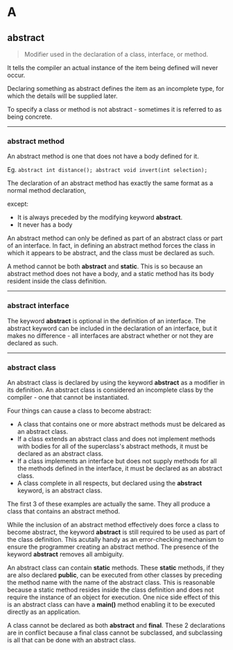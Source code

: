 # A

## abstract

> Modifier used in the declaration of a class, interface, or method.

It tells the compiler an actual instance of the item being defined will never occur.

Declaring something as abstract defines the item as an incomplete type,
for which the details will be supplied later.

To specify a class or method is not abstract - sometimes it is referred to as being concrete.

---
### abstract method

An abstract method is one that does not have a body defined for it. 

Eg.
`abstract int distance();
abstract void invert(int selection);`

The declaration of an abstract method has exactly the same format as a normal method declaration,

except:
- It is always preceded by the modifying keyword **abstract**.
- It never has a body

An abstract method can only be defined as part of an abstract class or part of an interface.
In fact, in defining an abstract method forces the class in which it appears to be abstract, and the class must be declared as such.

A method cannot be both **abstract** and **static**. This is so because an abstract method does not have a body, and a static method has its body resident inside the class definition.

---
### abstract interface

The keyword **abstract** is optional in the definition of an interface. The abstract keyword can be included in the declaration of an interface, but it makes no difference - all interfaces are abstract whether or not they are declared as such.

---
### abstract class

An abstract class is declared by using the keyword **abstract** as a modifier in its definition. An abstract class is considered an incomplete class by the compiler - one that cannot be instantiated.

Four things can cause a class to become abstract:
- A class that contains one or more abstract methods must be delcared as an abstract class.
- If a class extends an abstract class and does not implement methods with bodies for all of the superclass's abstract methods, it must be declared as an abstract class.
- If a class implements an interface but does not supply methods for all the methods defined in the interface, it must be declared as an abstract class.
- A class complete in all respects, but declared using the **abstract** keyword, is an abstract class.

The first 3 of these examples are actually the same. They all produce a class that contains an abstract method.

While the inclusion of an abstract method effectively does force a class to become abstract, the keyword **abstract** is still required to be used as part of the class definition. This acutally handy as an error-checking mechanism to ensure the programmer creating an abstract method. The presence of the keyword **abstract** removes all ambiguity.

An abstract class can contain **static** methods. These **static** methods, if they are also declared **public**, can be executed from other classes by preceding the method name with the name of the abstract class. This is reasonable because a static method resides inside the class definition and does not require the instance of an object for execution. One nice side effect of this is an abstract class can have a **main()** method enabling it to be executed directly as an application.

A class cannot be declared as both **abstract** and **final**. These 2 declarations are in conflict because a final class cannot be subclassed, and subclassing is all that can be done with an abstract class.

